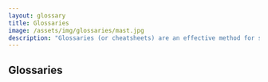 ```yaml
---
layout: glossary
title: Glossaries
image: /assets/img/glossaries/mast.jpg
description: "Glossaries (or cheatsheets) are an effective method for studying new STEM/STEAM technologies."
---
```


<div class="col-lg-12 text-center">
	<h2 class="section-heading text-uppercase">Glossaries</h2>
</div>
